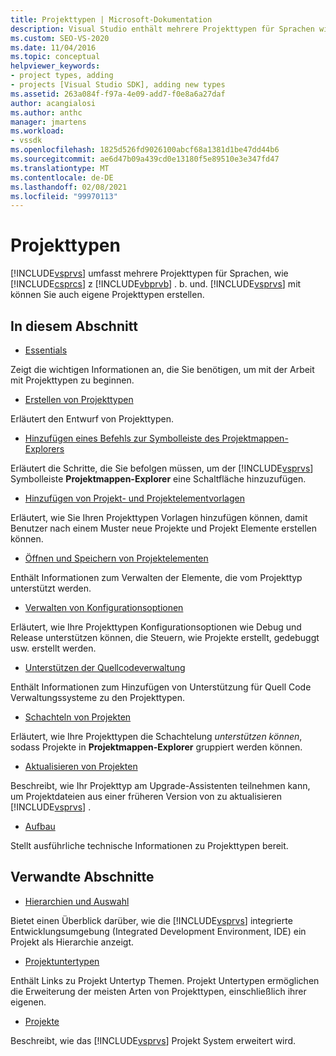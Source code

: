 ```yaml
---
title: Projekttypen | Microsoft-Dokumentation
description: Visual Studio enthält mehrere Projekttypen für Sprachen wie Visual c# und Visual Basic. Mit Visual Studio können Sie auch eigene Projekttypen erstellen.
ms.custom: SEO-VS-2020
ms.date: 11/04/2016
ms.topic: conceptual
helpviewer_keywords:
- project types, adding
- projects [Visual Studio SDK], adding new types
ms.assetid: 263a084f-f97a-4e09-add7-f0e8a6a27daf
author: acangialosi
ms.author: anthc
manager: jmartens
ms.workload:
- vssdk
ms.openlocfilehash: 1825d526fd9026100abcf68a1381d1be47dd44b6
ms.sourcegitcommit: ae6d47b09a439cd0e13180f5e89510e3e347fd47
ms.translationtype: MT
ms.contentlocale: de-DE
ms.lasthandoff: 02/08/2021
ms.locfileid: "99970113"
---
```

# <a name="project-types"></a>Projekttypen
[!INCLUDE[vsprvs](../../code-quality/includes/vsprvs_md.md)] umfasst mehrere Projekttypen für Sprachen, wie [!INCLUDE[csprcs](../../data-tools/includes/csprcs_md.md)] z [!INCLUDE[vbprvb](../../code-quality/includes/vbprvb_md.md)] . b. und. [!INCLUDE[vsprvs](../../code-quality/includes/vsprvs_md.md)] mit können Sie auch eigene Projekttypen erstellen.

## <a name="in-this-section"></a>In diesem Abschnitt
- [Essentials](../../extensibility/internals/project-type-essentials.md)

 Zeigt die wichtigen Informationen an, die Sie benötigen, um mit der Arbeit mit Projekttypen zu beginnen.

- [Erstellen von Projekttypen](../../extensibility/internals/creating-project-types.md)

 Erläutert den Entwurf von Projekttypen.

- [Hinzufügen eines Befehls zur Symbolleiste des Projektmappen-Explorers](../../extensibility/adding-a-command-to-the-solution-explorer-toolbar.md)

 Erläutert die Schritte, die Sie befolgen müssen, um der [!INCLUDE[vsprvs](../../code-quality/includes/vsprvs_md.md)] Symbolleiste **Projektmappen-Explorer** eine Schaltfläche hinzuzufügen.

- [Hinzufügen von Projekt- und Projektelementvorlagen](../../extensibility/internals/adding-project-and-project-item-templates.md)

 Erläutert, wie Sie Ihren Projekttypen Vorlagen hinzufügen können, damit Benutzer nach einem Muster neue Projekte und Projekt Elemente erstellen können.

- [Öffnen und Speichern von Projektelementen](../../extensibility/internals/opening-and-saving-project-items.md)

 Enthält Informationen zum Verwalten der Elemente, die vom Projekttyp unterstützt werden.

- [Verwalten von Konfigurationsoptionen](../../extensibility/internals/managing-configuration-options.md)

 Erläutert, wie Ihre Projekttypen Konfigurationsoptionen wie Debug und Release unterstützen können, die Steuern, wie Projekte erstellt, gedebuggt usw. erstellt werden.

- [Unterstützen der Quellcodeverwaltung](../../extensibility/internals/supporting-source-control.md)

 Enthält Informationen zum Hinzufügen von Unterstützung für Quell Code Verwaltungssysteme zu den Projekttypen.

- [Schachteln von Projekten](../../extensibility/internals/nesting-projects.md)

 Erläutert, wie Ihre Projekttypen die Schachtelung *unterstützen können*, sodass Projekte in **Projektmappen-Explorer** gruppiert werden können.

- [Aktualisieren von Projekten](../../extensibility/internals/upgrading-projects.md)

 Beschreibt, wie Ihr Projekttyp am Upgrade-Assistenten teilnehmen kann, um Projektdateien aus einer früheren Version von zu aktualisieren [!INCLUDE[vsprvs](../../code-quality/includes/vsprvs_md.md)] .

- [Aufbau](../../extensibility/internals/project-types-architecture.md)

 Stellt ausführliche technische Informationen zu Projekttypen bereit.

## <a name="related-sections"></a>Verwandte Abschnitte
- [Hierarchien und Auswahl](../../extensibility/internals/hierarchies-and-selection.md)

 Bietet einen Überblick darüber, wie die [!INCLUDE[vsprvs](../../code-quality/includes/vsprvs_md.md)] integrierte Entwicklungsumgebung (Integrated Development Environment, IDE) ein Projekt als Hierarchie anzeigt.

- [Projektuntertypen](../../extensibility/internals/project-subtypes.md)

 Enthält Links zu Projekt Untertyp Themen. Projekt Untertypen ermöglichen die Erweiterung der meisten Arten von Projekttypen, einschließlich ihrer eigenen.

- [Projekte](../../extensibility/internals/projects.md)

 Beschreibt, wie das [!INCLUDE[vsprvs](../../code-quality/includes/vsprvs_md.md)] Projekt System erweitert wird.
